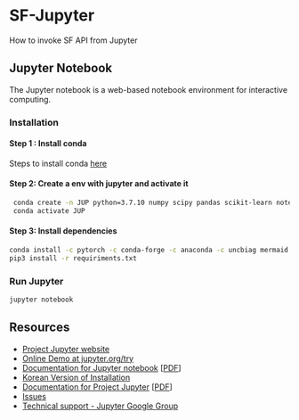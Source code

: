 # SF-Jupyter
How to invoke SF API from Jupyter

## Jupyter Notebook

The Jupyter notebook is a web-based notebook environment for interactive
computing.


### Installation

#### Step 1 : Install conda
Steps to install conda [here](https://docs.conda.io/projects/conda/en/latest/user-guide/install/index.html#installing-conda-on-a-system-that-has-other-python-installations-or-packages)

#### Step 2: Create a env with jupyter and activate it
```bash
 conda create -n JUP python=3.7.10 numpy scipy pandas scikit-learn notebook
 conda activate JUP 
```
#### Step 3: Install dependencies

```bash  
conda install -c pytorch -c conda-forge -c anaconda -c uncbiag mermaid
pip3 install -r requiriments.txt

```
 
 ### Run Jupyter
 ```bash 
 jupyter notebook 
 ```

## Resources
- [Project Jupyter website](https://jupyter.org)
- [Online Demo at jupyter.org/try](https://jupyter.org/try)
- [Documentation for Jupyter notebook](https://jupyter-notebook.readthedocs.io/en/latest/) [[PDF](https://media.readthedocs.org/pdf/jupyter-notebook/latest/jupyter-notebook.pdf)]
- [Korean Version of Installation](https://github.com/ChungJooHo/Jupyter_Kor_doc/)
- [Documentation for Project Jupyter](https://jupyter.readthedocs.io/en/latest/index.html) [[PDF](https://media.readthedocs.org/pdf/jupyter/latest/jupyter.pdf)]
- [Issues](https://github.com/jupyter/notebook/issues)
- [Technical support - Jupyter Google Group](https://groups.google.com/forum/#!forum/jupyter)
